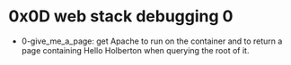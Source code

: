 # 0x0D web stack debugging 0
* 0-give_me_a_page: get Apache to run on the container and to return a page containing Hello Holberton when querying the root of it.
